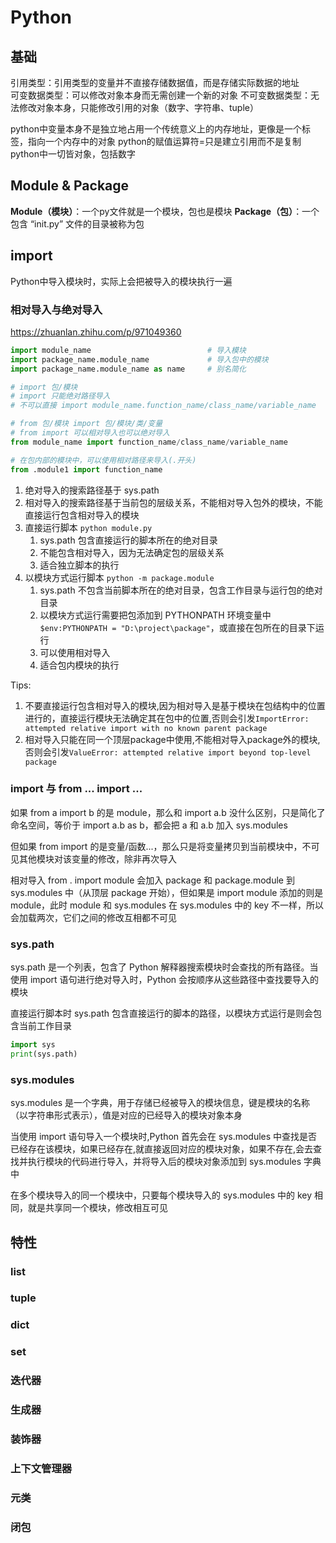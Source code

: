 # Python

## 基础

引用类型：引用类型的变量并不直接存储数据值，而是存储实际数据的地址  
可变数据类型：可以修改对象本身而无需创建一个新的对象
不可变数据类型：无法修改对象本身，只能修改引用的对象（数字、字符串、tuple）

python中变量本身不是独立地占用一个传统意义上的内存地址，更像是一个标签，指向一个内存中的对象
python的赋值运算符=只是建立引用而不是复制  
python中一切皆对象，包括数字

## Module & Package

**Module（模块）**：一个py文件就是一个模块，包也是模块
**Package（包）**：一个包含 “init.py” 文件的目录被称为包

## import

Python中导入模块时，实际上会把被导入的模块执行一遍

### 相对导入与绝对导入

<https://zhuanlan.zhihu.com/p/971049360>

``` py
import module_name                          # 导入模块
import package_name.module_name             # 导入包中的模块
import package_name.module_name as name     # 别名简化

# import 包/模块
# import 只能绝对路径导入
# 不可以直接 import module_name.function_name/class_name/variable_name

# from 包/模块 import 包/模块/类/变量
# from import 可以相对导入也可以绝对导入
from module_name import function_name/class_name/variable_name

# 在包内部的模块中，可以使用相对路径来导入(.开头)
from .module1 import function_name
```

1. 绝对导入的搜索路径基于 sys.path
2. 相对导入的搜索路径基于当前包的层级关系，不能相对导入包外的模块，不能直接运行包含相对导入的模块
3. 直接运行脚本 `python module.py`
   1. sys.path 包含直接运行的脚本所在的绝对目录
   2. 不能包含相对导入，因为无法确定包的层级关系
   3. 适合独立脚本的执行
4. 以模块方式运行脚本 `python -m package.module`
   1. sys.path 不包含当前脚本所在的绝对目录，包含工作目录与运行包的绝对目录
   2. 以模块方式运行需要把包添加到 PYTHONPATH 环境变量中 `$env:PYTHONPATH = "D:\project\package"`，或直接在包所在的目录下运行
   3. 可以使用相对导入
   4. 适合包内模块的执行

Tips:

1. 不要直接运行包含相对导入的模块,因为相对导入是基于模块在包结构中的位置进行的，直接运行模块无法确定其在包中的位置,否则会引发`ImportError: attempted relative import with no known parent package`
2. 相对导入只能在同一个顶层package中使用,不能相对导入package外的模块,否则会引发`ValueError: attempted relative import beyond top-level package`

### import 与 from ... import ...

如果 from a import b 的是 module，那么和 import a.b 没什么区别，只是简化了命名空间，等价于 import a.b as b，都会把 a 和 a.b 加入 sys.modules

但如果 from import 的是变量/函数...，那么只是将变量拷贝到当前模块中，不可见其他模块对该变量的修改，除非再次导入

相对导入 from . import module 会加入 package 和 package.module 到 sys.modules 中（从顶层 package 开始），但如果是 import module 添加的则是 module，此时 module 和 sys.modules 在 sys.modules 中的 key 不一样，所以会加载两次，它们之间的修改互相都不可见

### sys.path

sys.path 是一个列表，包含了 Python 解释器搜索模块时会查找的所有路径。当使用 import 语句进行绝对导入时，Python 会按顺序从这些路径中查找要导入的模块

直接运行脚本时 sys.path 包含直接运行的脚本的路径，以模块方式运行是则会包含当前工作目录

``` py
import sys
print(sys.path)
```

### sys.modules

sys.modules 是一个字典，用于存储已经被导入的模块信息，键是模块的名称（以字符串形式表示），值是对应的已经导入的模块对象本身

当使用 import 语句导入一个模块时,Python 首先会在 sys.modules 中查找是否已经存在该模块，如果已经存在,就直接返回对应的模块对象，如果不存在,会去查找并执行模块的代码进行导入，并将导入后的模块对象添加到 sys.modules 字典中

在多个模块导入的同一个模块中，只要每个模块导入的 sys.modules 中的 key 相同，就是共享同一个模块，修改相互可见

## 特性

### list

### tuple

### dict

### set

### 迭代器

### 生成器

### 装饰器

### 上下文管理器

### 元类

### 闭包
